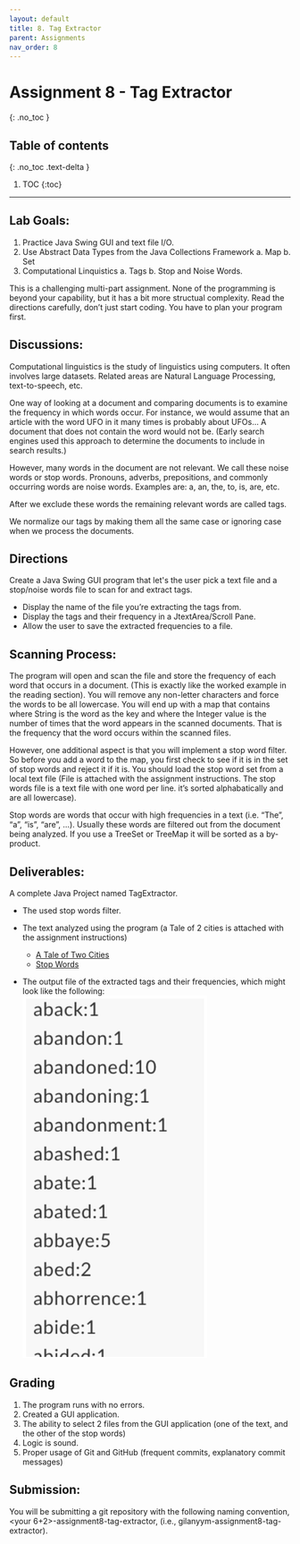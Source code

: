 ```yaml
---
layout: default
title: 8. Tag Extractor
parent: Assignments
nav_order: 8
---
```

# Assignment 8 - Tag Extractor
{: .no_toc }

## Table of contents
{: .no_toc .text-delta }

1. TOC
{:toc}

---

## Lab Goals:
1. Practice Java Swing GUI and text file I/O.
2. Use Abstract Data Types from the Java Collections Framework
    a. Map
    b. Set
3. Computational Linquistics
    a. Tags
    b. Stop and Noise Words.

This is a challenging multi-part assignment. None of the programming is beyond your
capability, but it has a bit more structual complexity. Read the directions carefully, don’t just
start coding. You have to plan your program first.

## Discussions:
Computational linguistics is the study of linguistics using computers. It often involves large datasets. Related areas are Natural Language Processing, text-to-speech, etc.

One way of looking at a document and comparing documents is to examine the frequency in which words occur. For instance, we would assume that an article with the word UFO in it many times is probably about UFOs… A document that does not contain the word would not be. (Early search engines used this approach to determine the documents to include in search results.)

However, many words in the document are not relevant. We call these noise words or stop words. Pronouns, adverbs, prepositions, and commonly occurring words are noise words. Examples are: a, an, the, to, is, are, etc.

After we exclude these words the remaining relevant words are called tags.

We normalize our tags by making them all the same case or ignoring case when we process the documents.

## Directions
Create a Java Swing GUI program that let's the user pick a text file and a stop/noise words file to
scan for and extract tags.
- Display the name of the file you’re extracting the tags from.
- Display the tags and their frequency in a JtextArea/Scroll Pane.
- Allow the user to save the extracted frequencies to a file.

## Scanning Process:
The program will open and scan the file and store the frequency of each word that occurs in a document. (This is exactly like the worked example in the reading section). You will remove any non-letter characters and force the words to be all lowercase. You will end up with a map that contains <String> <Integer> where String is the word as the key and where the Integer value is the number of times that the word appears in the scanned documents. That is the frequency that the word occurs within the scanned files.

However, one additional aspect is that you will implement a stop word filter. So before you add a word to the map, you first check to see if it is in the set of stop words and reject it if it is. You should load the stop word set from a local text file (File is attached with the assignment instructions. The stop words file is a text file with one word per line. it’s sorted alphabatically and are all lowercase).

Stop words are words that occur with high frequencies in a text (i.e. “The”, “a”, “is”, “are”, …). Usually these words are filtered out from the document being analyzed. If you use a TreeSet or TreeMap it will be sorted as a by-product.

## Deliverables:
A complete Java Project named TagExtractor.
* The used stop words filter.
* The text analyzed using the program (a Tale of 2 cities is attached with the assignment instructions)
    * [A Tale of Two Cities](assets/aTaleOfTwoCities.txt)
    * [Stop Words](assets/stopWords.txt)

* The output file of the extracted tags and their frequencies, which might look like the
following:
![example output](assets/TagExtractorExample.png)

## Grading
1. The program runs with no errors.
2. Created a GUI application.
3. The ability to select 2 files from the GUI application (one of the text, and the other of the stop words)
4. Logic is sound.
5. Proper usage of Git and GitHub (frequent commits, explanatory commit messages)


## Submission:
You will be submitting a git repository with the following naming
convention, <your 6+2>-assignment8-tag-extractor, (i.e., gilanyym-assignment8-tag-extractor).